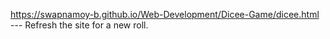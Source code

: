 https://swapnamoy-b.github.io/Web-Development/Dicee-Game/dicee.html --- Refresh the site for a new roll.
